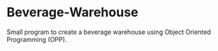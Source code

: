 # Beverage-Warehouse

Small program to create a beverage warehouse using Object Oriented Programming (OPP).
